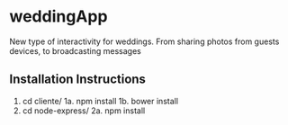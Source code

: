 # weddingApp
New type of interactivity for weddings. From sharing photos from guests devices, to broadcasting messages

## Installation Instructions
1. cd cliente/
1a. npm install
1b. bower install
2. cd node-express/
2a. npm install
